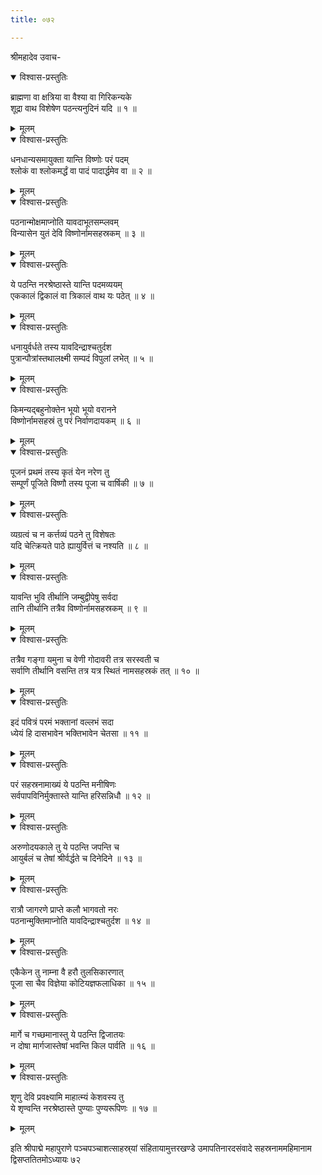 ```yaml
---
title: ०७२

---
```

श्रीमहादेव उवाच-  

<details open><summary>विश्वास-प्रस्तुतिः</summary>

ब्राह्मणा वा क्षत्रिया वा वैश्या वा गिरिकन्यके  
शूद्रा वाथ विशेषेण पठन्त्यनुदिनं यदि ॥ १ ॥
</details>

<details><summary>मूलम्</summary>

ब्राह्मणा वा क्षत्रिया वा वैश्या वा गिरिकन्यके  
शूद्रा वाथ विशेषेण पठन्त्यनुदिनं यदि ॥ १ ॥
</details>



<details open><summary>विश्वास-प्रस्तुतिः</summary>

धनधान्यसमायुक्ता यान्ति विष्णोः परं पदम्  
श्लोकं वा श्लोकमर्द्धं वा पादं पादार्द्धमेव वा ॥ २ ॥
</details>

<details><summary>मूलम्</summary>

धनधान्यसमायुक्ता यान्ति विष्णोः परं पदम्  
श्लोकं वा श्लोकमर्द्धं वा पादं पादार्द्धमेव वा ॥ २ ॥
</details>



<details open><summary>विश्वास-प्रस्तुतिः</summary>

पठनान्मोक्षमाप्नोति यावदाभूतसम्प्लवम्  
विन्यासेन युतं देवि विष्णोर्नामसहस्रकम् ॥ ३ ॥
</details>

<details><summary>मूलम्</summary>

पठनान्मोक्षमाप्नोति यावदाभूतसम्प्लवम्  
विन्यासेन युतं देवि विष्णोर्नामसहस्रकम् ॥ ३ ॥
</details>



<details open><summary>विश्वास-प्रस्तुतिः</summary>

ये पठन्ति नरश्रेष्ठास्ते यान्ति पदमव्ययम्  
एककालं द्विकालं वा त्रिकालं वाथ यः पठेत् ॥ ४ ॥
</details>

<details><summary>मूलम्</summary>

ये पठन्ति नरश्रेष्ठास्ते यान्ति पदमव्ययम्  
एककालं द्विकालं वा त्रिकालं वाथ यः पठेत् ॥ ४ ॥
</details>



<details open><summary>विश्वास-प्रस्तुतिः</summary>

धनायुर्वर्धते तस्य यावदिन्द्राश्चतुर्दश  
पुत्रान्पौत्रांस्तथालक्ष्मी सम्पदं विपुलां लभेत् ॥ ५ ॥
</details>

<details><summary>मूलम्</summary>

धनायुर्वर्धते तस्य यावदिन्द्राश्चतुर्दश  
पुत्रान्पौत्रांस्तथालक्ष्मी सम्पदं विपुलां लभेत् ॥ ५ ॥
</details>



<details open><summary>विश्वास-प्रस्तुतिः</summary>

किमन्यद्बहुनोक्तेन भूयो भूयो वरानने  
विष्णोर्नामसहस्रं तु परं निर्वाणदायकम् ॥ ६ ॥
</details>

<details><summary>मूलम्</summary>

किमन्यद्बहुनोक्तेन भूयो भूयो वरानने  
विष्णोर्नामसहस्रं तु परं निर्वाणदायकम् ॥ ६ ॥
</details>



<details open><summary>विश्वास-प्रस्तुतिः</summary>

पूजनं प्रथमं तस्य कृतं येन नरेण तु  
सम्पूर्णं पूजिते विष्णौ तस्य पूजा च वार्षिकी ॥ ७ ॥
</details>

<details><summary>मूलम्</summary>

पूजनं प्रथमं तस्य कृतं येन नरेण तु  
सम्पूर्णं पूजिते विष्णौ तस्य पूजा च वार्षिकी ॥ ७ ॥
</details>



<details open><summary>विश्वास-प्रस्तुतिः</summary>

व्यग्रत्वं च न कर्त्तव्यं पठने तु विशेषतः  
यदि चेत्क्रियते पाठे ह्यायुर्वित्तं च नश्यति ॥ ८ ॥
</details>

<details><summary>मूलम्</summary>

व्यग्रत्वं च न कर्त्तव्यं पठने तु विशेषतः  
यदि चेत्क्रियते पाठे ह्यायुर्वित्तं च नश्यति ॥ ८ ॥
</details>



<details open><summary>विश्वास-प्रस्तुतिः</summary>

यावन्ति भुवि तीर्थानि जम्बुद्वीपेषु सर्वदा  
तानि तीर्थानि तत्रैव विष्णोर्नामसहस्रकम् ॥ ९ ॥
</details>

<details><summary>मूलम्</summary>

यावन्ति भुवि तीर्थानि जम्बुद्वीपेषु सर्वदा  
तानि तीर्थानि तत्रैव विष्णोर्नामसहस्रकम् ॥ ९ ॥
</details>



<details open><summary>विश्वास-प्रस्तुतिः</summary>

तत्रैव गङ्गा यमुना च वेणी गोदावरी तत्र सरस्वती च  
सर्वाणि तीर्थानि वसन्ति तत्र यत्र स्थितं नामसहस्रकं तत् ॥ १० ॥
</details>

<details><summary>मूलम्</summary>

तत्रैव गङ्गा यमुना च वेणी गोदावरी तत्र सरस्वती च  
सर्वाणि तीर्थानि वसन्ति तत्र यत्र स्थितं नामसहस्रकं तत् ॥ १० ॥
</details>



<details open><summary>विश्वास-प्रस्तुतिः</summary>

इदं पवित्रं परमं भक्तानां वल्लभं सदा  
ध्येयं हि दासभावेन भक्तिभावेन चेतसा ॥ ११ ॥
</details>

<details><summary>मूलम्</summary>

इदं पवित्रं परमं भक्तानां वल्लभं सदा  
ध्येयं हि दासभावेन भक्तिभावेन चेतसा ॥ ११ ॥
</details>



<details open><summary>विश्वास-प्रस्तुतिः</summary>

परं सहस्रनामाख्यं ये पठन्ति मनीषिणः  
सर्वपापविनिर्मुक्तास्ते यान्ति हरिसन्निधौ ॥ १२ ॥
</details>

<details><summary>मूलम्</summary>

परं सहस्रनामाख्यं ये पठन्ति मनीषिणः  
सर्वपापविनिर्मुक्तास्ते यान्ति हरिसन्निधौ ॥ १२ ॥
</details>



<details open><summary>विश्वास-प्रस्तुतिः</summary>

अरुणोदयकाले तु ये पठन्ति जपन्ति च  
आयुर्बलं च तेषां श्रीर्वर्द्धते च दिनेदिने ॥ १३ ॥
</details>

<details><summary>मूलम्</summary>

अरुणोदयकाले तु ये पठन्ति जपन्ति च  
आयुर्बलं च तेषां श्रीर्वर्द्धते च दिनेदिने ॥ १३ ॥
</details>



<details open><summary>विश्वास-प्रस्तुतिः</summary>

रात्रौ जागरणे प्राप्ते कलौ भागवतो नरः  
पठनान्मुक्तिमाप्नोति यावदिन्द्राश्चतुर्दश ॥ १४ ॥
</details>

<details><summary>मूलम्</summary>

रात्रौ जागरणे प्राप्ते कलौ भागवतो नरः  
पठनान्मुक्तिमाप्नोति यावदिन्द्राश्चतुर्दश ॥ १४ ॥
</details>



<details open><summary>विश्वास-प्रस्तुतिः</summary>

एकैकेन तु नाम्ना वै हरौ तुलसिकारणात्  
पूजा सा चैव विज्ञेया कोटियज्ञफलाधिका ॥ १५ ॥
</details>

<details><summary>मूलम्</summary>

एकैकेन तु नाम्ना वै हरौ तुलसिकारणात्  
पूजा सा चैव विज्ञेया कोटियज्ञफलाधिका ॥ १५ ॥
</details>



<details open><summary>विश्वास-प्रस्तुतिः</summary>

मार्गे च गच्छमानास्तु ये पठन्ति द्विजातयः  
न दोषा मार्गजास्तेषां भवन्ति किल पार्वति ॥ १६ ॥
</details>

<details><summary>मूलम्</summary>

मार्गे च गच्छमानास्तु ये पठन्ति द्विजातयः  
न दोषा मार्गजास्तेषां भवन्ति किल पार्वति ॥ १६ ॥
</details>



<details open><summary>विश्वास-प्रस्तुतिः</summary>

शृणु देवि प्रवक्ष्यामि माहात्म्यं केशवस्य तु  
ये शृण्वन्ति नरश्रेष्ठास्ते पुण्याः पुण्यरूपिणः ॥ १७ ॥
</details>

<details><summary>मूलम्</summary>

शृणु देवि प्रवक्ष्यामि माहात्म्यं केशवस्य तु  
ये शृण्वन्ति नरश्रेष्ठास्ते पुण्याः पुण्यरूपिणः ॥ १७ ॥
</details>


इति श्रीपाद्मे महापुराणे पञ्चपञ्चाशत्साहस्र्यां संहितायामुत्तरखण्डे उमापतिनारदसंवादे सहस्रनाममहिमानाम द्विसप्ततितमोऽध्यायः ७२